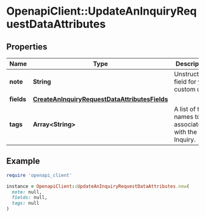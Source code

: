 # OpenapiClient::UpdateAnInquiryRequestDataAttributes

## Properties

| Name | Type | Description | Notes |
| ---- | ---- | ----------- | ----- |
| **note** | **String** | Unstructured field for your custom use | [optional] |
| **fields** | [**CreateAnInquiryRequestDataAttributesFields**](CreateAnInquiryRequestDataAttributesFields.md) |  | [optional] |
| **tags** | **Array&lt;String&gt;** | A list of tag names to be associated with the Inquiry. | [optional] |

## Example

```ruby
require 'openapi_client'

instance = OpenapiClient::UpdateAnInquiryRequestDataAttributes.new(
  note: null,
  fields: null,
  tags: null
)
```

